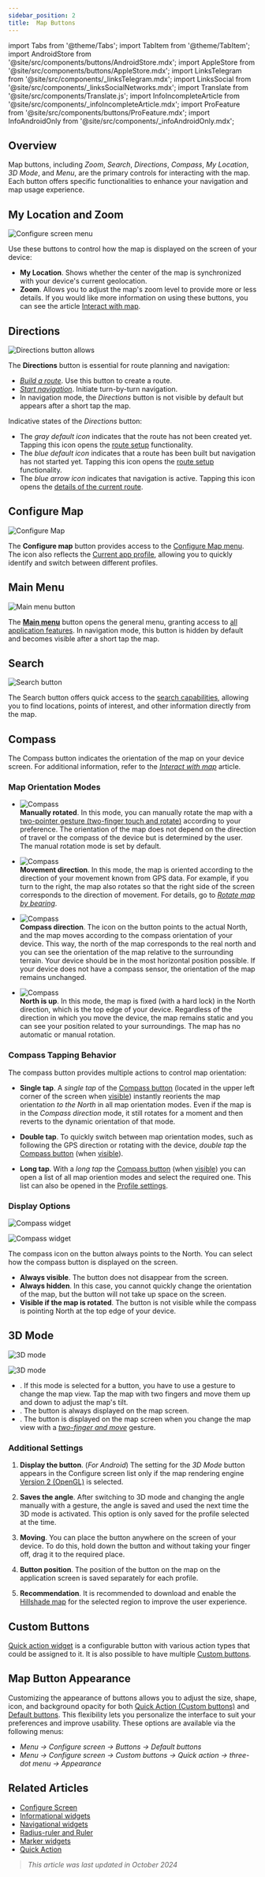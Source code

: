```yaml
---
sidebar_position: 2
title:  Map Buttons
---
```


import Tabs from '@theme/Tabs';
import TabItem from '@theme/TabItem';
import AndroidStore from '@site/src/components/buttons/AndroidStore.mdx';
import AppleStore from '@site/src/components/buttons/AppleStore.mdx';
import LinksTelegram from '@site/src/components/_linksTelegram.mdx';
import LinksSocial from '@site/src/components/_linksSocialNetworks.mdx';
import Translate from '@site/src/components/Translate.js';
import InfoIncompleteArticle from '@site/src/components/_infoIncompleteArticle.mdx';
import ProFeature from '@site/src/components/buttons/ProFeature.mdx';
import InfoAndroidOnly from '@site/src/components/_infoAndroidOnly.mdx';


## Overview

Map buttons, including *Zoom*, *Search*, *Directions*, *Compass*, *My Location*, *3D Mode*, and *Menu*, are the primary controls for interacting with the map. Each button offers specific functionalities to enhance your navigation and map usage experience.


## My Location and Zoom

![Configure screen menu](@site/static/img/widgets/location_zoom_buttons.png)

Use these buttons to control how the map is displayed on the screen of your device:

- **My Location**. Shows whether the center of the map is synchronized with your device's current geolocation.
- **Zoom**. Allows you to adjust the map's zoom level to provide more or less details.
If you would like more information on using these buttons, you can see the article [Interact with map](../map/interact-with-map.md#my-location--zoom).


## Directions

![Directions button allows](@site/static/img/widgets/directions_button_allows.png)

The **Directions** button is essential for route planning and navigation:

- [*Build a route*](../navigation/index.md). Use this button to create a route.
- [*Start navigation*](../navigation/index.md). Initiate turn-by-turn navigation.
- In navigation mode, the *Directions* button is not visible by default but appears after a short tap the map.

Indicative states of the *Directions* button:

- The *gray default icon* indicates that the route has not been created yet. Tapping this icon opens the [route setup](../navigation/setup/route-navigation.md) functionality.
- The *blue default icon* indicates that a route has been built but navigation has not started yet. Tapping this icon opens the [route setup](../navigation/setup/route-navigation.md#start--stop-navigation) functionality.
- The *blue arrow icon* indicates that navigation is active. Tapping this icon opens the [details of the current route](../navigation/setup/route-details.md).


## Configure Map

![Configure Map](@site/static/img/widgets/configure_map.png)

The **Configure map** button provides access to the [Configure Map menu](../map/configure-map-menu.md). The icon also reflects the [Current app profile](../personal/profiles.md), allowing you to quickly identify and switch between different profiles.


## Main Menu

![Main menu button](@site/static/img/widgets/main_menu_button.png)

The [**Main menu**](../start-with/main-menu.md) button opens the general menu, granting access to [all application features](../start-with/main-menu.md). In navigation mode, this button is hidden by default and becomes visible after a short tap the map.


## Search

![Search button](@site/static/img/widgets/search_button.png)

The Search button offers quick access to the [search capabilities](../search/index.md), allowing you to find locations, points of interest, and other information directly from the map.


## Compass

The Compass button indicates the orientation of the map on your device screen. For additional information, refer to the [*Interact with map*](../map/interact-with-map.md#map-orientation--compass) article.


### Map Orientation Modes

- ![Compass](@site/static/img/widgets/map_butt_manually_ios.png)  
**Manually rotated**. In this mode, you can manually rotate the map with a [two-pointer gesture (two-finger touch and rotate)](../map/interact-with-map.md#gestures) according to your preference. The orientation of the map does not depend on the direction of travel or the compass of the device but is determined by the user. The manual rotation mode is set by default.

- ![Compass](@site/static/img/widgets/map_butt_movem_dir_ios.png)  
**Movement direction**. In this mode, the map is oriented according to the direction of your movement known from GPS data. For example, if you turn to the right, the map also rotates so that the right side of the screen corresponds to the direction of movement. For details, go to [*Rotate map by bearing*](../map/interact-with-map#rotate-map-by-bearing).

- ![Compass](@site/static/img/widgets/map_butt_compas_dir_ios.png)  
**Compass direction**. The icon on the button points to the actual North, and the map moves according to the compass orientation of your device. This way, the north of the map corresponds to the real north and you can see the orientation of the map relative to the surrounding terrain. Your device should be in the most horizontal position possible. If your device does not have a compass sensor, the orientation of the map remains unchanged.

- ![Compass](@site/static/img/widgets/map_butt_north_up_ios.png)  
**North is up**. In this mode, the map is fixed (with a hard lock) in the North direction, which is the top edge of your device. Regardless of the direction in which you move the device, the map remains static and you can see your position related to your surroundings. The map has no automatic or manual rotation.

### Compass Tapping Behavior

The compass button provides multiple actions to control map orientation:

- **Single tap**. A *single tap* of the [Compass button](../widgets/map-buttons.md#compass) (located in the upper left corner of the screen when [visible](../widgets/map-buttons.md#display-options)) instantly reorients the map orientation *to the North* in all map orientation modes. Even if the map is in the *Compass direction* mode, it still rotates for a moment and then reverts to the dynamic orientation of that mode.

- **Double tap**. To quickly switch between map orientation modes, such as following the GPS direction or rotating with the device, *double tap* the [Compass button](../widgets/map-buttons.md#compass) (when [visible](../widgets/map-buttons.md#display-options)).

- **Long tap**. With a *long tap* the [Compass button](../widgets/map-buttons.md#compass) (when [visible](../widgets/map-buttons.md#display-options)) you can open a list of all map oriention modes and select the required one. This list can also be opened in the [Profile settings](../personal/profiles.md#appearance).


### Display Options

<Tabs groupId="operating-systems">

<TabItem value="android" label="Android">  

*<Translate android="true" ids="shared_string_menu,map_widget_config,shared_string_buttons,default_buttons,map_widget_compass"/>*

![Compass widget](@site/static/img/widgets/map_butt_compass_widg_andr.png)

</TabItem>

<TabItem value="ios" label="iOS">  

*<Translate ios="true" ids="shared_string_menu,layer_map_appearance,shared_string_buttons,default_buttons,map_widget_compass"/>*

![Compass widget](@site/static/img/widgets/map_butt_compass_widg_ios.png)

</TabItem>

</Tabs>

The compass icon on the button always points to the North. You can select how the compass button is displayed on the screen.

- **Always visible**. The button does not disappear from the screen.
- **Always hidden**. In this case, you cannot quickly change the orientation of the map, but the button will not take up space on the screen.
- **Visible if the map is rotated**. The button is not visible while the compass is pointing North at the top edge of your device.  


## 3D Mode

<Tabs groupId="operating-systems">

<TabItem value="android" label="Android">  

*<Translate android="true" ids="shared_string_menu,map_widget_config,shared_string_buttons,default_buttons,map_3d_mode_action"/>*  

![3D mode](@site/static/img/widgets/map_butt_3D_mode_andr.png)

</TabItem>

<TabItem value="ios" label="iOS">  

*<Translate android="true" ids="shared_string_menu,map_widget_config,shared_string_buttons,default_buttons,map_3d_mode_action"/>*  

![3D mode](@site/static/img/widgets/map_butt_3D_mode_ios.png)

</TabItem>

</Tabs>  

- *<Translate android="true" ids="shared_string_hidden"/>*. If this mode is selected for a button, you have to use a gesture to change the map view. Tap the map with two fingers and move them up and down to adjust the map's tilt.  
- *<Translate android="true" ids="shared_string_visible"/>*. The button is always displayed on the map screen.
- *<Translate android="true" ids="visible_in_3d_mode"/>*. The button is displayed on the map screen when you change the map view with a [*two-finger and move*](../map/interact-with-map.md#gestures) gesture.  

### Additional Settings  

1. **Display the button**. (*For Android*) The setting for the *3D Mode* button appears in the Configure screen list only if the map rendering engine [Version 2 (OpenGL)](../personal/global-settings.md#map-rendering-engine) is selected.

2. **Saves the angle**. After switching to 3D mode and changing the angle manually with a gesture, the angle is saved and used the next time the 3D mode is activated. This option is only saved for the profile selected at the time.

3. **Moving**. You can place the button anywhere on the screen of your device. To do this, hold down the button and without taking your finger off, drag it to the required place.

4. **Button position**. The position of the button on the map on the application screen is saved separately for each profile.

5. **Recommendation**. It is recommended to download and enable the [Hillshade map](../plugins/topography.md#configure-map-view) for the selected region to improve the user experience.


## Custom Buttons

[Quick action widget](./quick-action.md) is a configurable button with various action types that could be assigned to it. It is also possible to have multiple [Custom buttons](./quick-action.md#custom-buttons).


## Map Button Appearance

<InfoAndroidOnly/>

Customizing the appearance of buttons allows you to adjust the size, shape, icon, and background opacity for both [Quick Action (Custom buttons)](../widgets/quick-action.md#button-appearance) and [Default buttons](../widgets/configure-screen.md#button-appearance). This flexibility lets you personalize the interface to suit your preferences and improve usability. These options are available via the following menus:

- *Menu → Configure screen → Buttons → Default buttons*
- *Menu → Configure screen → Custom buttons → Quick action → three-dot menu → Appearance*


## Related Articles

- [Configure Screen](./configure-screen.md)
- [Informational widgets](./info-widgets.md)
- [Navigational widgets](./nav-widgets.md)
- [Radius-ruler and Ruler](./radius-ruler.md)
- [Marker widgets](./markers.md)
- [Quick Action](./quick-action.md)

> *This article was last updated in October 2024*
